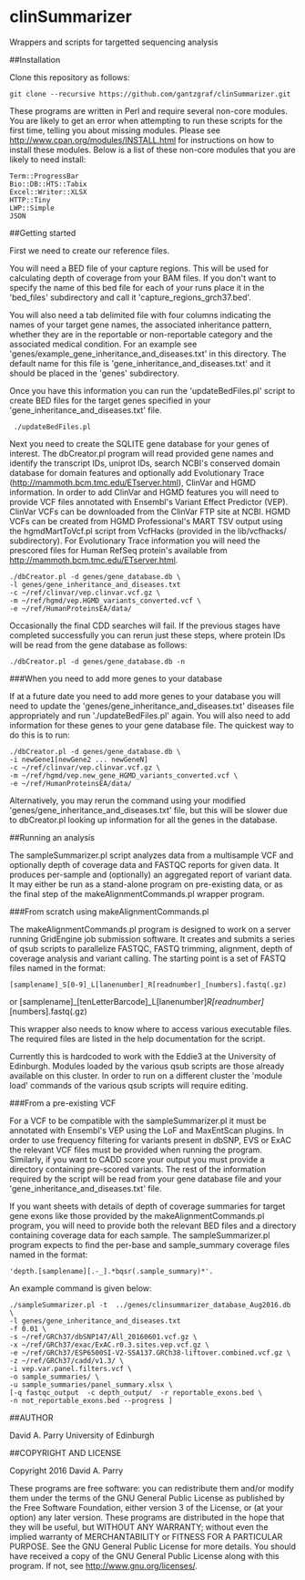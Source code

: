 # clinSummarizer
Wrappers and scripts for targetted sequencing analysis

##Installation

Clone this repository as follows:

    git clone --recursive https://github.com/gantzgraf/clinSummarizer.git

These programs are written in Perl and require several non-core modules. 
You are likely to get an error when attempting to run these scripts for the
first time, telling you about missing modules. Please see
http://www.cpan.org/modules/INSTALL.html for instructions on how to install
these modules. Below is a list of these non-core modules that you are likely to
need install:

    Term::ProgressBar
    Bio::DB::HTS::Tabix
    Excel::Writer::XLSX 
    HTTP::Tiny
    LWP::Simple
    JSON

##Getting started

First we need to create our reference files.

You will need a BED file of your capture regions. This will be used for 
calculating depth of coverage from your BAM files. If you don't want to specify 
the name of this bed file for each of your runs place it in the 'bed_files' 
subdirectory and call it 'capture_regions_grch37.bed'.

You will also need a tab delimited file with four columns indicating the names 
of your target gene names, the associated inheritance pattern, whether they are 
in the reportable or non-reportable category and the associated medical 
condition. For an example see 'genes/example_gene_inheritance_and_diseases.txt' 
in this directory. The default name for this file is 
'gene_inheritance_and_diseases.txt' and it should be placed in the 'genes' 
subdirectory.

Once you have this information you can run the 'updateBedFiles.pl' script to 
create BED files for the target genes specified in your 
'gene_inheritance_and_diseases.txt' file.

     ./updateBedFiles.pl

Next you need to create the SQLITE gene database for your genes of interest. 
The dbCreator.pl program will read provided gene names and identify the 
transcript IDs, uniprot IDs, search NCBI's conserved domain database for domain
features and optionally add Evolutionary Trace (http://mammoth.bcm.tmc.edu/ETserver.html), 
ClinVar and HGMD information. In order to add ClinVar and HGMD features you will
need to provide VCF files annotated with Ensembl's Variant Effect Predictor
(VEP). ClinVar VCFs can be downloaded from the ClinVar FTP site at NCBI. HGMD
VCFs can be created from HGMD Professional's MART TSV output using the
hgmdMartToVcf.pl script from VcfHacks (provided in the lib/vcfhacks/
subdirectory). For Evolutionary Trace information you will need the prescored
files for Human RefSeq protein's available from
http://mammoth.bcm.tmc.edu/ETserver.html.

    ./dbCreator.pl -d genes/gene_database.db \
    -l genes/gene_inheritance_and_diseases.txt
    -c ~/ref/clinvar/vep.clinvar.vcf.gz \
    -m ~/ref/hgmd/vep.HGMD_variants_converted.vcf \
    -e ~/ref/HumanProteinsEA/data/ 
       
Occasionally the final CDD searches will fail. If the previous stages have 
completed successfully you can rerun just these steps, where protein IDs will be
read from the gene database as follows:
    
    ./dbCreator.pl -d genes/gene_database.db -n


###When you need to add more genes to your database

If at a future date you need to add more genes to your database you will need to
update the 'genes/gene_inheritance_and_diseases.txt' diseases file appropriately
and run './updateBedFiles.pl' again. You will also need to add information for 
these genes to your gene database file. The quickest way to do this is to run:

    ./dbCreator.pl -d genes/gene_database.db \
    -i newGene1[newGene2 ... newGeneN]  
    -c ~/ref/clinvar/vep.clinvar.vcf.gz \
    -m ~/ref/hgmd/vep.new_gene_HGMD_variants_converted.vcf \
    -e ~/ref/HumanProteinsEA/data/ 

Alternatively, you may rerun the command using your modified 
'genes/gene_inheritance_and_diseases.txt' file, but this will be slower due to 
dbCreator.pl looking up information for all the genes in the database.

##Running an analysis

The sampleSummarizer.pl script analyzes data from a multisample VCF and 
optionally depth of coverage data and FASTQC reports for given data. It produces 
per-sample and (optionally) an aggregated report of variant data. It may either 
be run as a stand-alone program on pre-existing data, or as the final step of 
the makeAlignmentCommands.pl wrapper program.

###From scratch using makeAlignmentCommands.pl

The makeAlignmentCommands.pl program is designed to work on a server running 
GridEngine job submission software. It creates and submits a series of qsub 
scripts to parallelize FASTQC, FASTQ trimming, alignment, depth of coverage 
analysis and variant calling. The starting point is a set of FASTQ files named 
in the format:

    [samplename]_S[0-9]_L[lanenumber]_R[readnumber]_[numbers].fastq(.gz)
 or
    [samplename]_[tenLetterBarcode]_L[lanenumber]_R[readnumber]_[numbers].fastq(.gz)

This wrapper also needs to know where to access various executable files. The 
required files are listed in the help documentation for the script. 

Currently this is hardcoded to work with the Eddie3 at the University of
Edinburgh. Modules loaded by the various qsub scripts are those already
available on this cluster. In order to run on a different cluster the 'module
load' commands of the various qsub scripts will require editing.

###From a pre-existing VCF

For a VCF to be compatible with the sampleSummarizer.pl it must be annotated
with Ensembl's VEP using the LoF and MaxEntScan plugins. In order to use
frequency filtering for variants present in dbSNP, EVS or ExAC the relevant VCF
files must be provided when running the program. Similarly, if you want to CADD
score your output you must provide a directory containing pre-scored variants.
The rest of the information required by the script will be read from your gene
database file and your 'gene_inheritance_and_diseases.txt' file.

If you want sheets with details of depth of coverage summaries for target gene
exons like those provided by the makeAlignmentCommands.pl program, you will need
to provide both the relevant BED files and a directory containing coverage data
for each sample. The sampleSummarizer.pl program expects to find the per-base
and sample_summary coverage files named in the format:

    'depth.[samplename][.-_].*bqsr(.sample_summary)*'.

An example command is given below:

    ./sampleSummarizer.pl -t  ../genes/clinsummarizer_database_Aug2016.db \
    -l genes/gene_inheritance_and_diseases.txt
    -f 0.01 \
    -s ~/ref/GRCh37/dbSNP147/All_20160601.vcf.gz \
    -x ~/ref/GRCh37/exac/ExAC.r0.3.sites.vep.vcf.gz \
    -e ~/ref/GRCh37/ESP6500SI-V2-SSA137.GRCh38-liftover.combined.vcf.gz \
    -z ~/ref/GRCh37/cadd/v1.3/ \
    -i vep.var.panel.filters.vcf \
    -o sample_summaries/ \
    -u sample_summaries/panel_summary.xlsx \
    [-q fastqc_output  -c depth_output/  -r reportable_exons.bed \
    -n not_reportable_exons.bed --progress ]


##AUTHOR

David A. Parry
University of Edinburgh

##COPYRIGHT AND LICENSE

Copyright 2016  David A. Parry

These programs are free software: you can redistribute them and/or modify
them under the terms of the GNU General Public License as published by the Free
Software Foundation, either version 3 of the License, or (at your option) any
later version. These programs are distributed in the hope that they will be
useful, but WITHOUT ANY WARRANTY; without even the implied warranty of
MERCHANTABILITY or FITNESS FOR A PARTICULAR PURPOSE. See the GNU General Public
License for more details. You should have received a copy of the GNU General
Public License along with this program. If not, see
<http://www.gnu.org/licenses/>.
